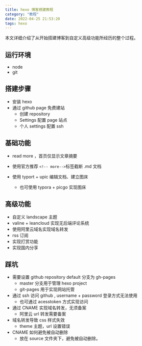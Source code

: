 ```yaml
---
title: hexo 博客搭建教程
category: "教程"
date: 2022-04-25 21:53:20
tags: hexo
---
```


本文详细介绍了从开始搭建博客到自定义高级功能所经历的整个过程。

## 运行环境

- node
- git

## 搭建步骤

- 安装 hexo
- 通过 github page 免费建站
  - 创建 repository 
  - Settings 配置 page 站点
  - 个人 settings 配置 ssh


<!-- more -->

## 基础功能

-  read more ，首页仅显示文章摘要
  - 使用官方推荐 `<!-- more-->`标签截断 .md 文档

- 使用 typort + upic 编辑文档、建立图床
  - 也可使用 typora + picgo 实现图床


## 高级功能

- 自定义 landscape 主题
- valine + leancloud 实现无后端评论系统
- 使用阿里云域名实现域名转发
- rss 订阅
- 实现打赏功能
- 实现国内分享

## 踩坑

- 需要设置 github repository default 分支为 gh-pages
  - master 分支用于管理 hexo project 
  - git-pages 用于实现网站托管
- 通过 ssh 访问 github , username + password 登录方式无法使用
  - 也可通过 acesstoken 方式实现访问
- 通过 CNAME 实现域名转发，无须备案
  - 阿里云 url 转发需要备案
- 域名转发导致 css 样式失效
  - theme 主题，url 设置错误
- CNAME 如何避免被自动删除
  - 放在 source 文件夹下，避免被自动删除。
